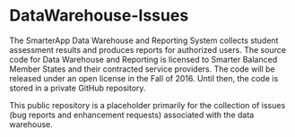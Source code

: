 # DataWarehouse-Issues
The SmarterApp Data Warehouse and Reporting System collects student assessment results and produces reports for authorized users. The source code for Data Warehouse and Reporting is licensed to Smarter Balanced Member States and their contracted service providers. The code will be released under an open license in the Fall of 2016. Until then, the code is stored in a private GitHub repository.

This public repository is a placeholder primarily for the collection of issues (bug reports and enhancement requests) associated with the data warehouse.
